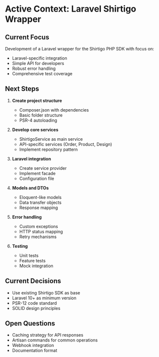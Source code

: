 # Active Context: Laravel Shirtigo Wrapper

## Current Focus
Development of a Laravel wrapper for the Shirtigo PHP SDK with focus on:
- Laravel-specific integration
- Simple API for developers
- Robust error handling
- Comprehensive test coverage

## Next Steps
1. **Create project structure**
   - Composer.json with dependencies
   - Basic folder structure
   - PSR-4 autoloading

2. **Develop core services**
   - ShirtigoService as main service
   - API-specific services (Order, Product, Design)
   - Implement repository pattern

3. **Laravel integration**
   - Create service provider
   - Implement facade
   - Configuration file

4. **Models and DTOs**
   - Eloquent-like models
   - Data transfer objects
   - Response mapping

5. **Error handling**
   - Custom exceptions
   - HTTP status mapping
   - Retry mechanisms

6. **Testing**
   - Unit tests
   - Feature tests
   - Mock integration

## Current Decisions
- Use existing Shirtigo SDK as base
- Laravel 10+ as minimum version
- PSR-12 code standard
- SOLID design principles

## Open Questions
- Caching strategy for API responses
- Artisan commands for common operations
- Webhook integration
- Documentation format